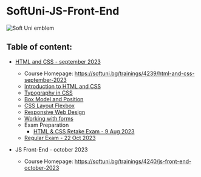 # SoftUni-JS-Front-End

![Soft Uni emblem](https://user-images.githubusercontent.com/122516587/212410967-a4c99491-17b3-4298-9205-6cbfb391cba4.png)
## Table of content:
  - [HTML and CSS - september 2023](https://github.com/Moramarth/SoftUni-JS-Front-End/tree/main/HTML%20and%20CSS%20september%202023)
    * Course Homepage: https://softuni.bg/trainings/4239/html-and-css-september-2023
    * [Introduction to HTML and CSS](https://github.com/Moramarth/SoftUni-JS-Front-End/tree/main/HTML%20and%20CSS%20september%202023/Introduction_to_HTML_and_CSS)
    * [Typography in CSS](https://github.com/Moramarth/SoftUni-JS-Front-End/tree/main/HTML%20and%20CSS%20september%202023/Typography%20in%20CSS)
    * [Box Model and Position](https://github.com/Moramarth/SoftUni-JS-Front-End/tree/main/HTML%20and%20CSS%20september%202023/Box%20Model%20and%20Position)
    * [CSS Layout Flexbox](https://github.com/Moramarth/SoftUni-JS-Front-End/tree/main/HTML%20and%20CSS%20september%202023/CSS%20Layout%20Flexbox)
    * [Responsive Web Design](https://github.com/Moramarth/SoftUni-JS-Front-End/tree/main/HTML%20and%20CSS%20september%202023/Responsive%20Web%20Design)
    * [Working with forms](https://github.com/Moramarth/SoftUni-JS-Front-End/tree/main/HTML%20and%20CSS%20september%202023/Working%20with%20forms)
    * Exam Preparation
      - [HTML & CSS Retake Exam - 9 Aug 2023](https://github.com/Moramarth/SoftUni-JS-Front-End/tree/main/HTML%20and%20CSS%20september%202023/Exam%20Preparation/HTML%20%26%20CSS%20Retake%20Exam%20-%209%20Aug%202023)
    * [Regular Exam - 22 Oct 2023](https://github.com/Moramarth/SoftUni-JS-Front-End/tree/main/HTML%20and%20CSS%20september%202023/Regular%20Exam%20-%2022-10-2023)
   
  - JS Front-End - october 2023
    * Course Homepage: https://softuni.bg/trainings/4240/js-front-end-october-2023
